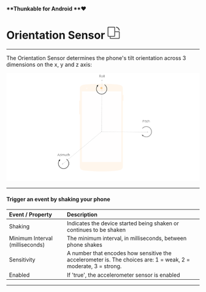 #### **Thunkable for Android **❤

# Orientation Sensor ![](/assets/orientation-sensor-icon.png)

---

The Orientation Sensor determines the phone's tilt orientation across 3 dimensions on the x, y and z axis:

![](/assets/orientation-fig-1.png)

---

#### Trigger an event by shaking your phone

| Event / Property | Description |
| :--- | :--- |
| Shaking | Indicates the device started being shaken or continues to be shaken |
| Minimum Interval \(milliseconds\) | The minimum interval, in milliseconds, between phone shakes |
| Sensitivity | A number that encodes how sensitive the accelerometer is. The choices are: 1 = weak, 2 = moderate, 3 = strong. |
| Enabled | If 'true', the accelerometer sensor is enabled |

---



